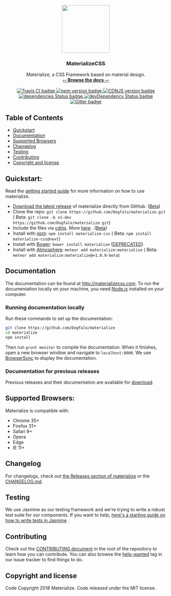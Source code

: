 <p align="center">
  <a href="http://materializecss.com/">
    <img src="http://materializecss.com/res/materialize.svg" width="150">
  </a>
</p>

<h3 align="center">MaterializeCSS</h3>

<p align="center">
  Materialize, a CSS Framework based on material design.
  <br>
  <a href="http://materializecss.com/"><strong>-- Browse the docs --</strong></a>
  <br>
  <br>
  <a href="https://travis-ci.org/Dogfalo/materialize">
    <img src="https://travis-ci.org/Dogfalo/materialize.svg?branch=master" alt="Travis CI badge">
  </a>
  <a href="https://badge.fury.io/js/materialize-css">
    <img src="https://badge.fury.io/js/materialize-css.svg" alt="npm version badge">
  </a>
  <a href="https://cdnjs.com/libraries/materialize">
    <img src="https://img.shields.io/cdnjs/v/materialize.svg" alt="CDNJS version badge">
  </a>
  <a href="https://david-dm.org/Dogfalo/materialize">
    <img src="https://david-dm.org/Dogfalo/materialize/status.svg" alt="dependencies Status badge">
    </a>
  <a href="https://david-dm.org/Dogfalo/materialize#info=devDependencies">
    <img src="https://david-dm.org/Dogfalo/materialize/dev-status.svg" alt="devDependency Status badge">
  </a>
  <a href="https://gitter.im/Dogfalo/materialize">
    <img src="https://badges.gitter.im/Join%20Chat.svg" alt="Gitter badge">
  </a>
</p>

## Table of Contents

- [Quickstart](#quickstart)
- [Documentation](#documentation)
- [Supported Browsers](#supported-browsers)
- [Changelog](#changelog)
- [Testing](#testing)
- [Contributing](#contributing)
- [Copyright and license](#copyright-and-license)

## Quickstart:

Read the [getting started guide](http://materializecss.com/getting-started.html)
for more information on how to use materialize.

- [Download the latest release](https://github.com/Dogfalo/materialize/releases/latest)
  of materialize directly from
  GitHub. ([Beta](https://github.com/Dogfalo/materialize/releases/))
- Clone the repo: `git clone https://github.com/Dogfalo/materialize.git` (
  Beta: `git clone -b v1-dev https://github.com/Dogfalo/materialize.git`)
- Include the files via [cdnjs](https://cdnjs.com/libraries/materialize).
  More [here](http://materializecss.com/getting-started.html)
  . ([Beta](https://cdnjs.com/libraries/materialize/1.0.0-beta))
- Install with [npm](https://www.npmjs.com): `npm install materialize-css` (
  Beta: `npm install materialize-css@next`)
- Install
  with [Bower](https://bower.io): `bower install materialize` ([DEPRECATED](https://bower.io/blog/2017/how-to-migrate-away-from-bower/))
- Install
  with [Atmosphere](https://atmospherejs.com): `meteor add materialize:materialize` (
  Beta: `meteor add materialize:materialize@=1.0.0-beta`)

## Documentation

The documentation can be found at <http://materializecss.com>. To run the
documentation locally on your machine, you
need [Node.js](https://nodejs.org/en/) installed on your computer.

### Running documentation locally

Run these commands to set up the documentation:

```bash
git clone https://github.com/Dogfalo/materialize
cd materialize
npm install
```

Then run `grunt monitor` to compile the documentation. When it finishes, open a
new browser window and navigate to `localhost:8000`. We
use [BrowserSync](https://www.browsersync.io/) to display the documentation.

### Documentation for previous releases

Previous releases and their documentation are available
for [download](https://github.com/Dogfalo/materialize/releases).

## Supported Browsers:

Materialize is compatible with:

- Chrome 35+
- Firefox 31+
- Safari 9+
- Opera
- Edge
- IE 11+

## Changelog

For changelogs, check
out [the Releases section of materialize](https://github.com/Dogfalo/materialize/releases)
or the [CHANGELOG.md](CHANGELOG.md).

## Testing

We use Jasmine as our testing framework and we're trying to write a robust test
suite for our components. If you want to
help, [here's a starting guide on how to write tests in Jasmine](CONTRIBUTING.md#jasmine-testing-guide)
.

## Contributing

Check out the [CONTRIBUTING document](CONTRIBUTING.md) in the root of the
repository to learn how you can contribute. You can also browse
the [help-wanted](https://github.com/Dogfalo/materialize/labels/help-wanted) tag
in our issue tracker to find things to do.

## Copyright and license

Code Copyright 2018 Materialize. Code released under the MIT license.
